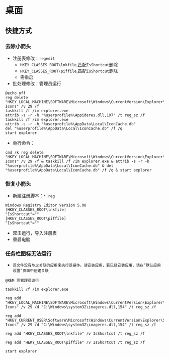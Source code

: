 # 桌面
## 快捷方式
### 去除小箭头
* 注册表修改：`regedit`
  * `HKEY_CLASSES_ROOT\lnkfile`,匹配`IsShortcut`删除
  * `HKEY_CLASSES_ROOT\piffile`,匹配`IsShortcut`删除
  * 需重启
* 批处理修改：管理员运行
```batch
@echo off
reg delete "HKEY_LOCAL_MACHINE\SOFTWARE\Microsoft\Windows\CurrentVersion\Explorer\Shell Icons" /v 29 /f
taskkill /f /im explorer.exe
attrib -s -r -h "%userprofile%\Appideres.dll,197" /t reg_sz /f
taskkill /f /im explorer.exe
attrib -s -r -h "%userprofile%\AppData\Local\IconCache.db"
del "%userprofile%\AppData\Local\IconCache.db" /f /q
start explorer
```
* 单行命令：
```batch
cmd /k reg delete "HKEY_LOCAL_MACHINE\SOFTWARE\Microsoft\Windows\CurrentVersion\Explorer\Shell Icons" /v 29 /f & taskkill /f /im explorer.exe & attrib -s -r -h "%userprofile%\AppData\Local\IconCache.db" & del "%userprofile%\AppData\Local\IconCache.db" /f /q & start explorer
```
### 恢复小箭头
* 新建注册脚本：`*.reg`
```reg
Windows Registry Editor Version 5.00
[HKEY_CLASSES_ROOT\lnkfile]
"IsShortcut"=""
[HKEY_CLASSES_ROOT\piffile]
"IsShortcut"=""
```
* 双击运行，导入注册表
* 重启电脑

### 任务栏图标无法运行
* `该文件没有与之关联的应用来执行该操作。请安装应用，若已经安装应用，请在“默认应用设置”页面中创建关联`
```batch
@REM 需管理员运行

taskkill /f /im explorer.exe

reg add "HKEY_LOCAL_MACHINE\SOFTWARE\Microsoft\Windows\CurrentVersion\Explorer\Shell Icons" /v 29 /d "C:\Windows\system32\imageres.dll,154" /t reg_sz /f

reg add "HKEY_CURRENT_USER\Software\Microsoft\Windows\CurrentVersion\Explorer\Shell Icons" /v 29 /d "C:\Windows\system32\imageres.dll,154" /t reg_sz /f

reg add "HKEY_CLASSES_ROOT\lnkfile" /v IsShortcut /t reg_sz /f

reg add "HEKY_CLASSES_ROOT\piffile" /v IsShortcut /t reg_sz /f

start explorer
```
